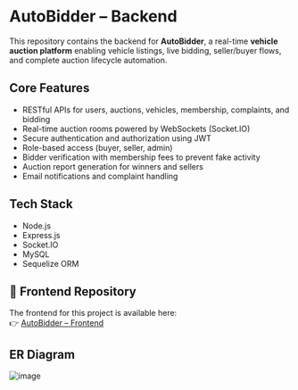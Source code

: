 # AutoBidder – Backend

This repository contains the backend for **AutoBidder**, a real-time **vehicle auction platform** enabling vehicle listings, live bidding, seller/buyer flows, and complete auction lifecycle automation.

## Core Features
- RESTful APIs for users, auctions, vehicles, membership, complaints, and bidding
- Real-time auction rooms powered by WebSockets (Socket.IO)
- Secure authentication and authorization using JWT
- Role-based access (buyer, seller, admin)
- Bidder verification with membership fees to prevent fake activity
- Auction report generation for winners and sellers
- Email notifications and complaint handling

## Tech Stack
- Node.js
- Express.js
- Socket.IO
- MySQL
- Sequelize ORM

## 🔗 Frontend Repository
The frontend for this project is available here:  
👉 [AutoBidder – Frontend](https://github.com/M-Talha-Jabbar/AutoBidder-UI)

## ER Diagram
![image](https://github.com/user-attachments/assets/85f3efd0-6bad-4043-9b4e-b709b40b7bd5)
